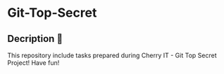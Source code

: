 # Git-Top-Secret

## Decription :rocket: 
This repository include tasks prepared during Cherry IT - Git Top Secret Project! Have fun! 

